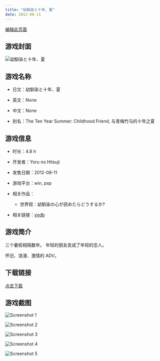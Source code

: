 ```yaml
---
title: "幼馴染と十年、夏"
date: 2012-08-11
---
```

[编辑此页面](https://github.com/ACG-3/ADV3-source/blob/main/source/_posts/%E5%B9%BC%E9%A6%B4%E6%9F%93%E3%81%A8%E5%8D%81%E5%B9%B4%E3%80%81%E5%A4%8F.md)

## 游戏封面

![幼馴染と十年、夏](https%3A//pan.timero.xyz/onedrive/img_lib_001/%E5%B9%BC%E9%A6%B4%E6%9F%93%E3%81%A8%E5%8D%81%E5%B9%B4%E3%80%81%E5%A4%8F_cover.avif)


## 游戏名称

- 日文：幼馴染と十年、夏
- 英文：None
- 中文：None

- 别名：The Ten Year Summer: Childhood Friend, 与青梅竹马的十年之夏


## 游戏信息

- 时长：4.8 h
- 开发者：Yoru no Hitsuji
- 发售日期：2012-08-11
- 游戏平台：win, psp
- 相关作品：
   - 世界观：幼馴染の心が読めたらどうするか?

- 相关链接：[vndb](https://vndb.org/v11373)


## 游戏简介

三个暑假相隔数年。
年轻的朋友变成了年轻的恋人。

怀旧、浪漫、激情的 ADV。




## 下载链接

[点击下载](https://pan.timero.xyz/onedrive/adv_lib_001/%E5%B9%BC%E9%A6%B4%E6%9F%93%E3%81%A8%E5%8D%81%E5%B9%B4%E3%80%81%E5%A4%8F)


## 游戏截图


![Screenshot 1](https%3A//pan.timero.xyz/onedrive/img_lib_001/%E5%B9%BC%E9%A6%B4%E6%9F%93%E3%81%A8%E5%8D%81%E5%B9%B4%E3%80%81%E5%A4%8F_Screenshot_1.avif)

![Screenshot 2](https%3A//pan.timero.xyz/onedrive/img_lib_001/%E5%B9%BC%E9%A6%B4%E6%9F%93%E3%81%A8%E5%8D%81%E5%B9%B4%E3%80%81%E5%A4%8F_Screenshot_2.avif)

![Screenshot 3](https%3A//pan.timero.xyz/onedrive/img_lib_001/%E5%B9%BC%E9%A6%B4%E6%9F%93%E3%81%A8%E5%8D%81%E5%B9%B4%E3%80%81%E5%A4%8F_Screenshot_3.avif)

![Screenshot 4](https%3A//pan.timero.xyz/onedrive/img_lib_001/%E5%B9%BC%E9%A6%B4%E6%9F%93%E3%81%A8%E5%8D%81%E5%B9%B4%E3%80%81%E5%A4%8F_Screenshot_4.avif)

![Screenshot 5](https%3A//pan.timero.xyz/onedrive/img_lib_001/%E5%B9%BC%E9%A6%B4%E6%9F%93%E3%81%A8%E5%8D%81%E5%B9%B4%E3%80%81%E5%A4%8F_Screenshot_5.avif)

